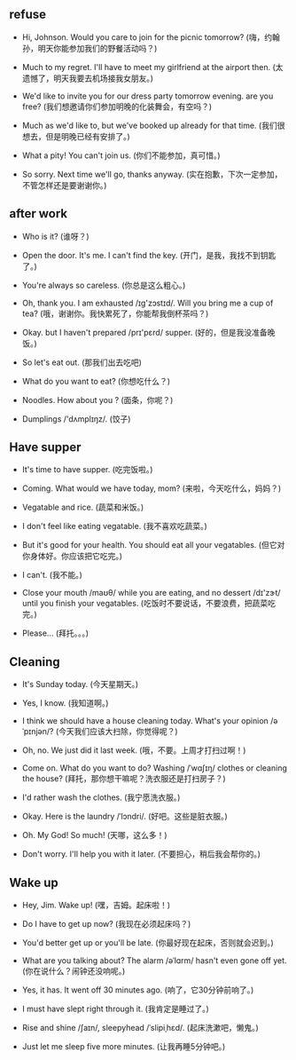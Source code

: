 ## refuse

- Hi, Johnson. Would you care to join for the picnic tomorrow? (嗨，约翰孙，明天你能参加我们的野餐活动吗？)

* Much to my regret. I'll have to meet my girlfriend at the airport then. (太遗憾了，明天我要去机场接我女朋友。)

- We'd like to invite you for our dress party tomorrow evening. are you free? (我们想邀请你们参加明晚的化装舞会，有空吗？)

* Much as we'd like to, but we've booked up already for that time. (我们很想去，但是明晚已经有安排了。)

- What a pity! You can't join us. (你们不能参加，真可惜。)

* So sorry. Next time we'll go, thanks anyway. (实在抱歉，下次一定参加，不管怎样还是要谢谢你。)

## after work

- Who is it? (谁呀？)

* Open the door. It's me. I can't find the key. (开门，是我，我找不到钥匙了。)

- You're always so careless. (你总是这么粗心。)

* Oh, thank you. I am exhausted /ɪɡ'zɔstɪd/. Will you bring me a cup of tea? (哦，谢谢你。我快累死了，你能帮我倒杯茶吗？)

- Okay. but I haven't prepared /prɪ'pɛrd/ supper. (好的，但是我没准备晚饭。)

* So let's eat out. (那我们出去吃吧)

- What do you want to eat? (你想吃什么？)

* Noodles. How about you ? (面条，你呢？)

- Dumplings /'dʌmplɪŋz/. (饺子)

## Have supper

- It's time to have supper. (吃完饭啦。)

* Coming. What would we have today, mom? (来啦，今天吃什么，妈妈？)

- Vegatable and rice. (蔬菜和米饭。)

* I don't feel like eating vegatable. (我不喜欢吃蔬菜。)

- But it's good for your health. You should eat all your vegatables. (但它对你身体好。你应该把它吃完。)

* I can't. (我不能。)

- Close your mouth /maʊθ/ while you are eating, and no dessert /dɪ'zɝt/ until you finish your vegatables. (吃饭时不要说话，不要浪费，把蔬菜吃完。)

* Please... (拜托。。。)

## Cleaning

- It's Sunday today. (今天星期天。)

* Yes, I know. (我知道啊。)

- I think we should have a house cleaning today. What's your opinion /əˈpɪnjən/? (今天我们应该大扫除，你觉得呢？)

* Oh, no. We just did it last week. (哦，不要。上周才打扫过啊！)

- Come on. What do you want to do? Washing /ˈwɑʃɪŋ/ clothes or cleaning the house? (拜托，那你想干嘛呢？洗衣服还是打扫房子？)

* I'd rather wash the clothes. (我宁愿洗衣服。)

- Okay. Here is the laundry /ˈlɔndri/. (好吧。这些是脏衣服。)

* Oh. My God! So much! (天哪，这么多！)

- Don't worry. I'll help you with it later. (不要担心，稍后我会帮你的。)

## Wake up

- Hey, Jim. Wake up! (嘿，吉姆。起床啦！)

* Do I have to get up now? (我现在必须起床吗？)

- You'd better get up or you'll be late. (你最好现在起床，否则就会迟到。)

* What are you talking about? The alarm /əˈlɑrm/ hasn't even gone off yet. (你在说什么？闹钟还没响呢。)

- Yes, it has. It went off 30 minutes ago. (响了，它30分钟前响了。)

* I must have slept right through it. (我肯定是睡过了。)

- Rise and shine /ʃaɪn/, sleepyhead /ˈslipiˌhɛd/. (起床洗漱吧，懒鬼。)

* Just let me sleep five more minutes. (让我再睡5分钟吧。)
